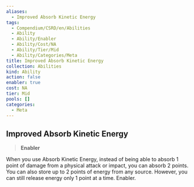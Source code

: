 ```yaml
---
aliases:
  - Improved Absorb Kinetic Energy
tags:
  - Compendium/CSRD/en/Abilities
  - Ability
  - Ability/Enabler
  - Ability/Cost/NA
  - Ability/Tier/Mid
  - Ability/Categories/Meta
title: Improved Absorb Kinetic Energy
collection: Abilities
kind: Ability
action: false
enabler: true
cost: NA
tier: Mid
pools: []
categories:
  - Meta
---
```

## Improved Absorb Kinetic Energy    
>**Enabler**  
    
When you use Absorb Kinetic Energy, instead of being able to absorb 1 point of damage from a physical attack or impact, you can absorb 2 points. You can also store up to 2 points of energy from any source. However, you can still release energy only 1 point at a time. Enabler.